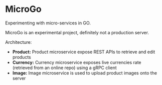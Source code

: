 # MicroGo
Experimenting with micro-services in GO. 

MicroGo is an experimental project, definitely not a production server.<br>

Architecture:<br> 
<ul>
  <li><b>Product:</b> Product microservice expose REST APIs to retrieve and edit products</li>
  <li><b>Currency:</b> Currency microservice exposes live currencies rate (retrieved from an online repo) using a gRPC client</li>
  <li><b>Image:</b> Image microservice is used to upload product images onto the server</li>
 </ul>
